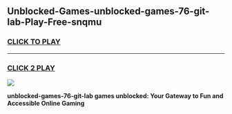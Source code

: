
## Unblocked-Games-unblocked-games-76-git-lab-Play-Free-snqmu
<h3>
<a href="https://premium76.site?title=unblocked-games-76-git-lab&ref=21A">CLICK TO PLAY</a></h3>
<hr>

<h3>
<a href="https://premium76.site?title=unblocked-games-76-git-lab&ref=21A">CLICK 2 PLAY</a>
  
</h3>

<a href="https://premium76.site?title=unblocked-games-76-git-lab&ref=21A"><img src="https://clearcache.store/games.png"></a>


**unblocked-games-76-git-lab games unblocked: Your Gateway to Fun and Accessible Online Gaming**
